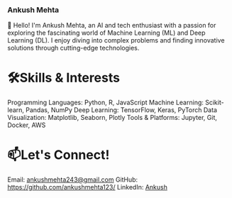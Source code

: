 ### Ankush Mehta
👋 Hello! I'm Ankush Mehta, an AI and tech enthusiast with a passion for exploring the fascinating world of Machine Learning (ML) and Deep Learning (DL). I enjoy diving into complex problems and finding innovative solutions through cutting-edge technologies.

# 🛠️Skills & Interests
Programming Languages: Python, R, JavaScript
Machine Learning: Scikit-learn, Pandas, NumPy
Deep Learning: TensorFlow, Keras, PyTorch
Data Visualization: Matplotlib, Seaborn, Plotly
Tools & Platforms: Jupyter, Git, Docker, AWS

# 📫Let's Connect!
Email: ankushmehta243@gmail.com
GitHub: https://github.com/ankushmehta123/
LinkedIn: [Ankush](https://www.linkedin.com/in/i-ankush-mehta/)



